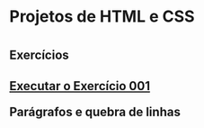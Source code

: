 <h1>Projetos de HTML e CSS<h1>

<h2>Exercícios<h2>
<a href="https://gustavorssbr.github.io/html-css/exercicios/ex001/index.html" target="_blank">Executar o Exercício 001</a>
<p>Parágrafos e quebra de linhas<p>